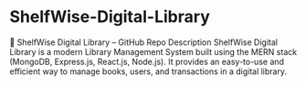 # ShelfWise-Digital-Library
📖 ShelfWise Digital Library – GitHub Repo Description  ShelfWise Digital Library is a modern Library Management System built using the MERN stack (MongoDB, Express.js, React.js, Node.js). It provides an easy-to-use and efficient way to manage books, users, and transactions in a digital library.  
